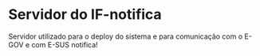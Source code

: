 # Servidor do IF-notifica

Servidor utilizado para o deploy do sistema e para comunicação com o E-GOV e com E-SUS notifica!